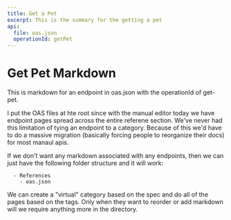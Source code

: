 ```yaml
---
title: Get a Pet
excerpt: This is the summary for the getting a pet
api:
  file: oas.json
  operationId: getPet
---
```


# Get Pet Markdown

This is markdown for an endpoint in oas.json with the operationId of get-pet.

I put the OAS files at hte root since with the manual editor today we have endpoint pages spread across the entire referene section. We've never had this limitation of tying an endpoint to a category. Because of this we'd have to do a massive migration (basically forcing people to reorganize their docs) for most manaul apis.

If we don't want any markdown associated with any endpoints, then we can just have the following folder structure and it will work:

```
  - References
    - oas.json
```

We can create a "virtual" category based on the spec and do all of the pages based on the tags. Only when they want to reorder or add markdown will we require anything more in the directory.
